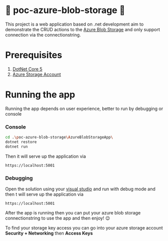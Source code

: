 # :space_invader: poc-azure-blob-storage :space_invader:
This project is a web application based on .net development aim to demonstrate the CRUD actions to the [Azure Blob Storage](https://learn.microsoft.com/en-us/dotnet/api/overview/azure/storage.blobs-readme?view=azure-dotnet) and only support connection via the connectionstring.

# Prerequisites
1. [DotNet Core 5](https://dotnet.microsoft.com/en-us/download/dotnet/5.0)
2. [Azure Storage Account](https://learn.microsoft.com/en-us/azure/storage/common/storage-account-create?tabs=azure-portal)

# Running the app
Running the app depends on user experience, better to run by debugging or console

### Console
```bash
cd .\poc-azure-blob-storage\AzureBlobStorageApp\
dotnet restore
dotnet run
```
Then it will serve up the application via
```http
https://localhost:5001
```

### Debugging
Open the solution using your [visual studio](https://visualstudio.microsoft.com/vs/) and run with debug mode and then t will serve up the application via
```http
https://localhost:5001
```

After the app is running then you can put your azure blob storage connectionstring to use the app and then enjoy! :wink:

To find your storage key access you can go into your azure storage account **Security + Networking** then **Access Keys**